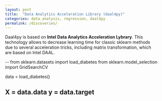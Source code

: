 ```yaml
---
layout: post
title:  "Data Analytics Acceleration Library (daal4py)"
categories: data_analysis, regression, daal4py
permalink: /discoveries/
---
```


Daal4py is based on **Intel Data Analytics Acceleration Lybrary**. This technology allows to decrease learning time for classic sklearn methods due to several acceleration tricks, including matrix transformation, which are based on Intel DAAL.

--
from sklearn.datasets import load_diabetes
from sklearn.model_selection import GridSearchCV

data = load_diabetes()

X = data.data
y = data.target
--




